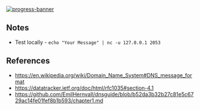 [![progress-banner](https://backend.codecrafters.io/progress/dns-server/1ef7d90a-7f22-428f-8aa8-edbe71ac6655)](https://app.codecrafters.io/users/codecrafters-bot?r=2qF)

## Notes

- Test locally - `echo "Your Message" | nc -u 127.0.0.1 2053`

## References

- https://en.wikipedia.org/wiki/Domain_Name_System#DNS_message_format
- https://datatracker.ietf.org/doc/html/rfc1035#section-4.1
- https://github.com/EmilHernvall/dnsguide/blob/b52da3b32b27c81e5c6729ac14fe01fef8b1b593/chapter1.md
